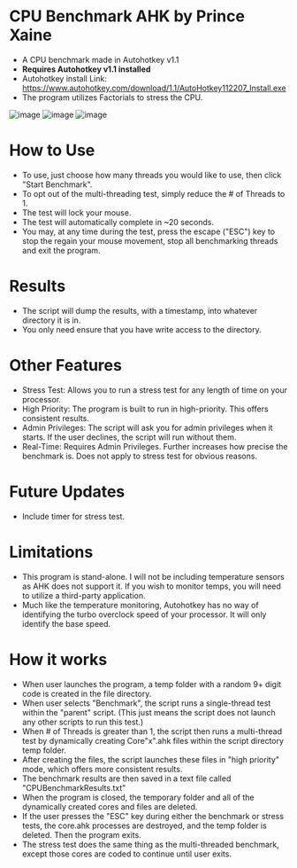 # CPU Benchmark AHK by Prince Xaine
- A CPU benchmark made in Autohotkey v1.1
- **Requires Autohotkey v1.1 installed**
- Autohotkey install Link: https://www.autohotkey.com/download/1.1/AutoHotkey112207_Install.exe
- The program utilizes Factorials to stress the CPU.

![image](https://github.com/user-attachments/assets/65fd6d05-7319-4d11-8c9d-0fdeaffd8339)
![image](https://github.com/user-attachments/assets/b0947122-065f-49cf-a085-88ee3bffd7fd)
![image](https://github.com/user-attachments/assets/aad0c5ca-b730-4a39-b653-022ddd9e06a3)


# How to Use
- To use, just choose how many threads you would like to use, then click "Start Benchmark".
- To opt out of the multi-threading test, simply reduce the # of Threads to 1.
- The test will lock your mouse.
- The test will automatically complete in ~20 seconds.
- You may, at any time during the test, press the escape ("ESC") key to stop the regain your mouse movement, stop all benchmarking threads and exit the program.

# Results
- The script will dump the results, with a timestamp, into whatever directory it is in.
- You only need ensure that you have write access to the directory.

# Other Features
- Stress Test: Allows you to run a stress test for any length of time on your processor.
- High Priority: The program is built to run in high-priority. This offers consistent results.
- Admin Privileges: The script will ask you for admin privileges when it starts. If the user declines, the script will run without them.
- Real-Time: Requires Admin Privileges. Further increases how precise the benchmark is. Does not apply to stress test for obvious reasons.

# Future Updates
- Include timer for stress test.

# Limitations
- This program is stand-alone. I will not be including temperature sensors as AHK does not support it.
  If you wish to monitor temps, you will need to utilize a third-party application.
- Much like the temperature monitoring, Autohotkey has no way of identifying the turbo overclock speed of your processor. It will only identify the base speed.

# How it works
- When user launches the program, a temp folder with a random 9+ digit code is created in the file directory.
- When user selects "Benchmark", the script runs a single-thread test within the "parent" script.
    (This just means the script does not launch any other scripts to run this test.)
- When # of Threads is greater than 1, the script then runs a multi-thread test by dynamically creating Core"x".ahk files within the script directory temp folder.
- After creating the files, the script launches these files in "high priority" mode, which offers more consistent results.
- The benchmark results are then saved in a text file called "CPUBenchmarkResults.txt"
- When the program is closed, the temporary folder and all of the dynamically created cores and files are deleted.
- If the user presses the "ESC" key during either the benchmark or stress tests, the core.ahk processes are destroyed, and the temp folder is deleted. Then the program exits.
- The stress test does the same thing as the multi-threaded benchmark, except those cores are coded to continue until user exits.
